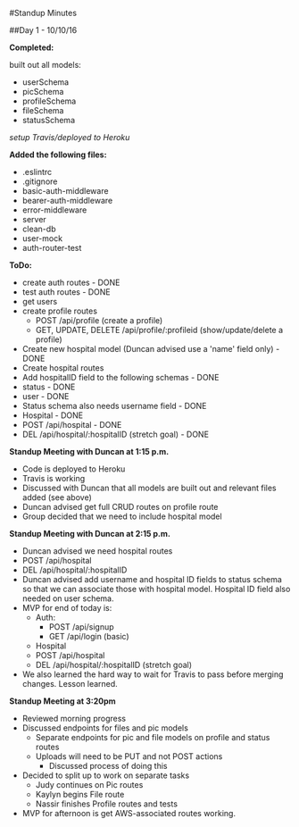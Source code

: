 #Standup Minutes

##Day 1 - 10/10/16

**Completed:**

built out all models:
* userSchema
* picSchema
* profileSchema
* fileSchema
* statusSchema

*setup Travis/deployed to Heroku*


**Added the following files:**
* .eslintrc
* .gitignore
* basic-auth-middleware
* bearer-auth-middleware
* error-middleware
* server
* clean-db
* user-mock
* auth-router-test

**ToDo:**
* create auth routes - DONE
* test auth routes - DONE
* get users
* create profile routes
  * POST /api/profile (create a profile)
  * GET, UPDATE, DELETE /api/profile/:profileid (show/update/delete a profile)
* Create new hospital model (Duncan advised use a 'name' field only) - DONE
* Create hospital routes
* Add hospitalID field to the following schemas - DONE
 * status - DONE
 * user - DONE
* Status schema also needs username field - DONE
* Hospital - DONE
 * POST /api/hospital - DONE
 * DEL /api/hospital/:hospitalID (stretch goal) - DONE


**Standup Meeting with Duncan at 1:15 p.m.**
* Code is deployed to Heroku
* Travis is working
* Discussed with Duncan that all models are built out and relevant files added (see above)
* Duncan advised get full CRUD routes on profile route
* Group decided that we need to include hospital model

**Standup Meeting with Duncan at 2:15 p.m.**
* Duncan advised we need hospital routes
 * POST /api/hospital
 * DEL /api/hospital/:hospitalID
* Duncan advised add username and hospital ID fields to status schema so that we can associate those with hospital model. Hospital ID field also needed on user schema.
* MVP for end of today is:
  * Auth:
    * POST /api/signup
    * GET /api/login (basic)
  * Hospital
   * POST /api/hospital
   * DEL /api/hospital/:hospitalID (stretch goal)
* We also learned the hard way to wait for Travis to pass before merging changes. Lesson learned.



**Standup Meeting at 3:20pm**

* Reviewed morning progress
* Discussed endpoints for files and pic models
  * Separate endpoints for pic and file models on profile and status routes
  * Uploads will need to be PUT and not POST actions
    * Discussed process of doing this
* Decided to split up to work on separate tasks
  * Judy continues on Pic routes
  * Kaylyn begins File route
  * Nassir finishes Profile routes and tests
* MVP for afternoon is get AWS-associated routes working.
